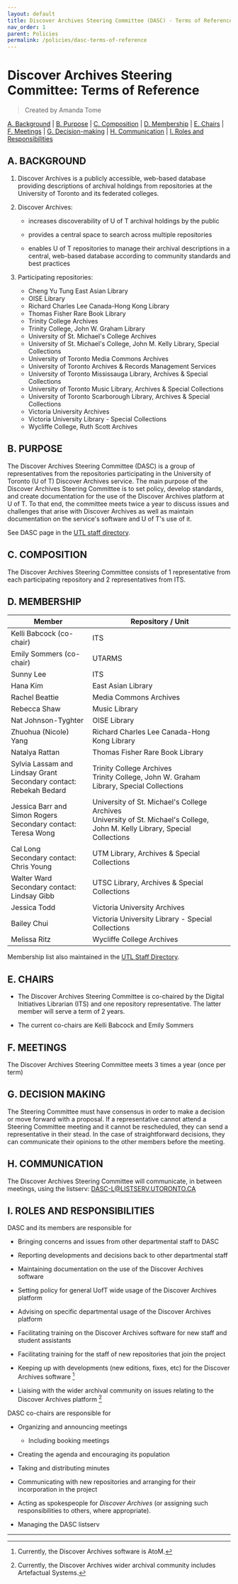 ```yaml
---
layout: default
title: Discover Archives Steering Committee (DASC) - Terms of Reference
nav_order: 1
parent: Policies
permalink: /policies/dasc-terms-of-reference
---
```


# Discover Archives Steering Committee: Terms of Reference

> Created by Amanda Tome

[A. Background](#a-background) | [B. Purpose](#b-purpose) | [C. Composition](#c-composition) | [D. Membership](#d-membership) | [E. Chairs](#e-chairs) | [F. Meetings](#f-meetings) | [G. Decision-making](#g-decision-making) | [H. Communication](#h-communication) | [I. Roles and Responsibilities](#i-roles-and-responsibilities)

## A. BACKGROUND

1. Discover Archives is a publicly accessible, web-based database providing descriptions of archival holdings from repositories at the University of Toronto and its federated colleges.
    
2. Discover Archives:
   * increases discoverability of U of T archival holdings by the public

   * provides a central space to search across multiple repositories

   * enables U of T repositories to manage their archival descriptions in a central, web-based database according to community standards and best practices
	
3. Participating repositories:
   * Cheng Yu Tung East Asian Library
   * OISE Library
   * Richard Charles Lee Canada-Hong Kong Library
   * Thomas Fisher Rare Book Library
   * Trinity College Archives  
   * Trinity College, John W. Graham Library
   * University of St. Michael's College Archives        
   * University of St. Michael's College, John M. Kelly Library, Special Collections
   * University of Toronto Media Commons Archives
   * University of Toronto Archives & Records Management Services
   * University of Toronto Mississauga Library, Archives & Special Collections
   * University of Toronto Music Library, Archives & Special Collections  
   * University of Toronto Scarborough Library, Archives & Special Collections        
   * Victoria University Archives  
   * Victoria University Library - Special Collections  
   * Wycliffe College, Ruth Scott Archives

## B. PURPOSE  

The Discover Archives Steering Committee (DASC) is a group of representatives from the repositories participating in the University of Toronto (U of T) Discover Archives service. The main purpose of the Discover Archives Steering Committee is to set policy, develop standards, and create documentation for the use of the Discover Archives platform at U of T. To that end, the committee meets twice a year to discuss issues and challenges that arise with Discover Archives as well as maintain documentation on the service's software and U of T's use of it.

See DASC page in the [UTL staff directory](https://staff.library.utoronto.ca/node/42472).

## C. COMPOSITION

The Discover Archives Steering Committee consists of 1 representative from each participating repository and 2 representatives from ITS.

## D. MEMBERSHIP

| **Member**                                                          | **Repository / Unit**                                                                                                           |
|---------------------------------------------------------------------|---------------------------------------------------------------------------------------------------------------------------------|
| Kelli Babcock (co-chair)                                            | ITS                                                                                                                             |
| Emily Sommers (co-chair)                                            | UTARMS                                                                                                                          |
| Sunny Lee                                                           | ITS                                                                                                                             |
| Hana Kim                                                   | East Asian Library                                                                                                              |
| Rachel Beattie                                                      | Media Commons Archives                                                                                                          |
| Rebecca Shaw                                                        | Music Library                                                                                                                   |
| Nat Johnson-Tyghter                      			      | OISE Library                                                                                                                    |
| Zhuohua (Nicole) Yang                     			      | Richard Charles Lee Canada-Hong Kong Library                                                                                                         |
| Natalya Rattan                                                      | Thomas Fisher Rare Book Library                                                                                                 |
| Sylvia Lassam and Lindsay Grant <br>Secondary contact: Rebekah Bedard                  | Trinity College Archives<br>Trinity College, John W. Graham Library, Special Collections                                        |
| Jessica Barr and Simon Rogers <br>Secondary contact: Teresa Wong                                                        | University of St. Michael's College Archives<br>University of St. Michael's College, John M. Kelly Library, Special Collections |
| Cal Long <br>Secondary contact: Chris Young | UTM Library, Archives & Special Collections                                                                                     |
| Walter Ward<br>Secondary contact: Lindsay Gibb                      | UTSC Library, Archives & Special Collections                                                                                    |
| Jessica Todd                                                        | Victoria University Archives                                                                                                    |
| Bailey Chui                                                         | Victoria University Library - Special Collections                                                                               |
| Melissa Ritz                                                        | Wycliffe College Archives                                                                                                       |

Membership list also maintained in the [UTL Staff Directory](https://staff.library.utoronto.ca/node/42472).
## E. CHAIRS

* The Discover Archives Steering Committee is co-chaired by the Digital Initiatives Librarian (ITS) and one repository representative. The latter member will serve a term of 2 years.

* The current co-chairs are Kelli Babcock and Emily Sommers

## F. MEETINGS

The Discover Archives Steering Committee meets 3 times a year (once per term)  

## G. DECISION MAKING

The Steering Committee must have consensus in order to make a decision or move forward with a proposal. If a representative cannot attend a Steering Committee meeting and it cannot be rescheduled, they can send a representative in their stead. In the case of straightforward decisions, they can communicate their opinions to the other members before the meeting.  

## H. COMMUNICATION

The Discover Archives Steering Committee will communicate, in between meetings, using the listserv: [DASC-L@LISTSERV.UTORONTO.CA](mailto:DASC-L@LISTSERV.UTORONTO.CA)

## I. ROLES AND RESPONSIBILITIES

DASC and its members are responsible for

* Bringing concerns and issues from other departmental staff to DASC

* Reporting developments and decisions back to other departmental staff

* Maintaining documentation on the use of the Discover Archives software

* Setting policy for general UofT wide usage of the Discover Archives platform

* Advising on specific departmental usage of the Discover Archives platform

* Facilitating training on the Discover Archives software for new staff and student assistants

* Facilitating training for the staff of new repositories that join the project

* Keeping up with developments (new editions, fixes, etc) for the Discover Archives software [^1]

* Liaising with the wider archival community on issues relating to the Discover Archives platform [^2]

DASC co-chairs are responsible for

* Organizing and announcing meetings
  * Including booking meetings

* Creating the agenda and encouraging its population

* Taking and distributing minutes  

* Communicating with new repositories and arranging for their incorporation in the project  

* Acting as spokespeople for *Discover Archives* (or assigning such responsibilities to others, where appropriate).

* Managing the DASC listserv  

---

[^1]: Currently, the Discover Archives software is AtoM.

[^2]: Currently, the Discover Archives wider archival community includes Artefactual Systems.
